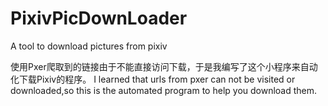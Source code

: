 # PixivPicDownLoader
A tool to download pictures from pixiv

使用Pxer爬取到的链接由于不能直接访问下载，于是我编写了这个小程序来自动化下载Pixiv的程序。
I learned that urls from pxer can not be visited or downloaded,so this is the automated program to help you download them.
